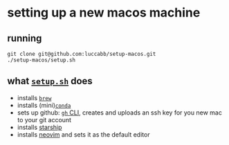 # setting up a new macos machine

## running
```shell
git clone git@github.com:luccabb/setup-macos.git
./setup-macos/setup.sh
```
## what [`setup.sh`](https://github.com/luccabb/setup-macos/blob/main/setup.sh) does
- installs [`brew`](https://brew.sh/)
- installs (mini)[`conda`](https://www.anaconda.com/docs/getting-started/miniconda/main)
- sets up github: [`gh` CLI](https://github.com/cli/cli), creates and uploads an ssh key for you new mac to your git account
- installs [starship](https://starship.rs/)
- installs [neovim](https://neovim.io/) and sets it as the default editor
